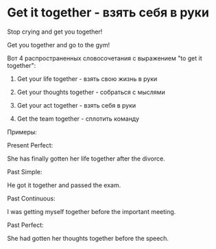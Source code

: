 # Get it together - взять себя в руки




Stop crying and get you together!

Get you together and go to the gym!

Вот 4 распространенных словосочетания с выражением "to get it together":

1. Get your life together - взять свою жизнь в руки

2. Get your thoughts together - собраться с мыслями

3. Get your act together - взять себя в руки

4. Get the team together - сплотить команду

Примеры:

Present Perfect:

She has finally gotten her life together after the divorce.

Past Simple:

He got it together and passed the exam.

Past Continuous:

I was getting myself together before the important meeting.

Past Perfect:

She had gotten her thoughts together before the speech.